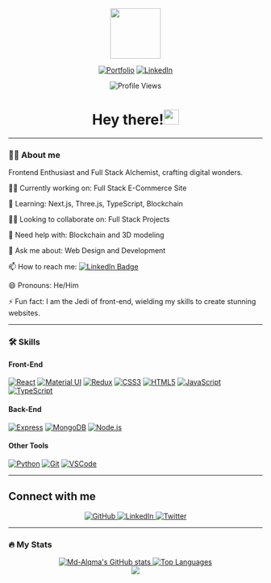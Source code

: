 <div align="center">
  <img src="https://media.giphy.com/media/M9gbBd9nbDrOTu1Mqx/giphy.gif" width="100"/>
</div>

<div align="center">
  
  [![Portfolio](https://img.shields.io/badge/Portfolio-000?style=for-the-badge&logo=ko-fi&logoColor=white)](https://my-portfolio-three-rho-31.vercel.app/)
  [![LinkedIn](https://img.shields.io/badge/LinkedIn-0A66C2?style=for-the-badge&logo=linkedin&logoColor=white)](https://www.linkedin.com/in/mdalqma)
</div>

<div align="center">
  <img src="https://komarev.com/ghpvc/?username=Md-Alqma&style=flat-square&color=blue" alt="Profile Views"/>
</div>

<h1 align="center">
  Hey there!<img src="https://media.giphy.com/media/hvRJCLFzcasrR4ia7z/giphy.gif" width="30"/>
</h1>

---

### :man_technologist: About me

Frontend Enthusiast and Full Stack Alchemist, crafting digital wonders.

👩‍💻 Currently working on: Full Stack E-Commerce Site

🧠 Learning: Next.js, Three.js, TypeScript, Blockchain

👯‍♀️ Looking to collaborate on: Full Stack Projects

🤔 Need help with: Blockchain and 3D modeling

💬 Ask me about: Web Design and Development

📫 How to reach me: [![LinkedIn Badge](https://img.shields.io/badge/-MdAlqma-blue?style=flat&logo=Linkedin&logoColor=white)](https://linkedin.com/in/mdalqma)

😄 Pronouns: He/Him

⚡️ Fun fact: I am the Jedi of front-end, wielding my skills to create stunning websites.

---

### :hammer_and_wrench: Skills

#### Front-End

[![React](https://img.shields.io/badge/React-61DAFB?style=for-the-badge&logo=react&logoColor=white)](https://reactjs.org/)
[![Material UI](https://img.shields.io/badge/Material%20UI-0081CB?style=for-the-badge&logo=material-ui&logoColor=white)](https://mui.com/)
[![Redux](https://img.shields.io/badge/Redux-764ABC?style=for-the-badge&logo=redux&logoColor=white)](https://redux.js.org/)
[![CSS3](https://img.shields.io/badge/CSS3-1572B6?style=for-the-badge&logo=css3&logoColor=white)](https://www.w3schools.com/css/)
[![HTML5](https://img.shields.io/badge/HTML5-E34F26?style=for-the-badge&logo=html5&logoColor=white)](https://en.wikipedia.org/wiki/HTML5)
[![JavaScript](https://img.shields.io/badge/JavaScript-F7DF1E?style=for-the-badge&logo=javascript&logoColor=black)](https://www.javascript.com/)
[![TypeScript](https://img.shields.io/badge/TypeScript-3178C6?style=for-the-badge&logo=typescript&logoColor=white)](https://www.typescriptlang.org/)

#### Back-End

[![Express](https://img.shields.io/badge/Express-000000?style=for-the-badge&logo=express&logoColor=white)](https://expressjs.com/)
[![MongoDB](https://img.shields.io/badge/MongoDB-47A248?style=for-the-badge&logo=mongodb&logoColor=white)](https://www.mongodb.com/)
[![Node.js](https://img.shields.io/badge/Node.js-339933?style=for-the-badge&logo=node.js&logoColor=white)](https://nodejs.org/)

#### Other Tools

[![Python](https://img.shields.io/badge/Python-3776AB?style=for-the-badge&logo=python&logoColor=white)](https://www.python.org/)
[![Git](https://img.shields.io/badge/Git-F05032?style=for-the-badge&logo=git&logoColor=white)](https://github.com/)
[![VSCode](https://img.shields.io/badge/VSCode-007ACC?style=for-the-badge&logo=visual-studio-code&logoColor=white)](https://code.visualstudio.com/)

---

## Connect with me

<div align="center">
  <a href="https://github.com/Md-Alqma" target="_blank">
    <img src="https://img.shields.io/badge/GitHub-23292e?style=for-the-badge&logo=github&logoColor=white" alt="GitHub" />
  </a>
  <a href="https://linkedin.com/in/mdalqma" target="_blank">
    <img src="https://img.shields.io/badge/LinkedIn-1E77B5?style=for-the-badge&logo=linkedin&logoColor=white" alt="LinkedIn" />
  </a>
  <a href="https://twitter.com/alqma_md" target="_blank">
    <img src="https://img.shields.io/badge/Twitter-00acee?style=for-the-badge&logo=twitter&logoColor=white" alt="Twitter" />
  </a>
</div>

---

### :fire: My Stats

<div align="center">
  <a href="http://www.github.com/Md-Alqma">
    <img src="https://github-readme-stats.vercel.app/api?username=Md-Alqma&show_icons=true&title_color=0891b2&text_color=ffffff&icon_color=0891b2&bg_color=1c1917&hide_border=true&show_icons=true" alt="Md-Alqma's GitHub stats" />
  </a>
  <a href="https://github.com/Md-Alqma" align="center">
    <img src="https://github-readme-stats.vercel.app/api/top-langs/?username=Md-Alqma&langs_count=10&title_color=0891b2&text_color=ffffff&icon_color=0891b2&bg_color=1c1917&hide_border=true&locale=en&custom_title=Top%20Languages" alt="Top Languages" />
  </div>
  <div align="center">
    <a href="http://www.github.com/Md-Alqma">
      <img src="https://github-readme-streak-stats.herokuapp.com/?user=Md-Alqma&stroke=ffffff&background=1c1917&ring=0891b2&fire=0891b2&currStreakNum=ffffff&currStreakLabel=0891b2&sideNums=ffffff&sideLabels=ffffff&dates=ffffff&hide_border=true" />
    </a>
  </div>
</div>
